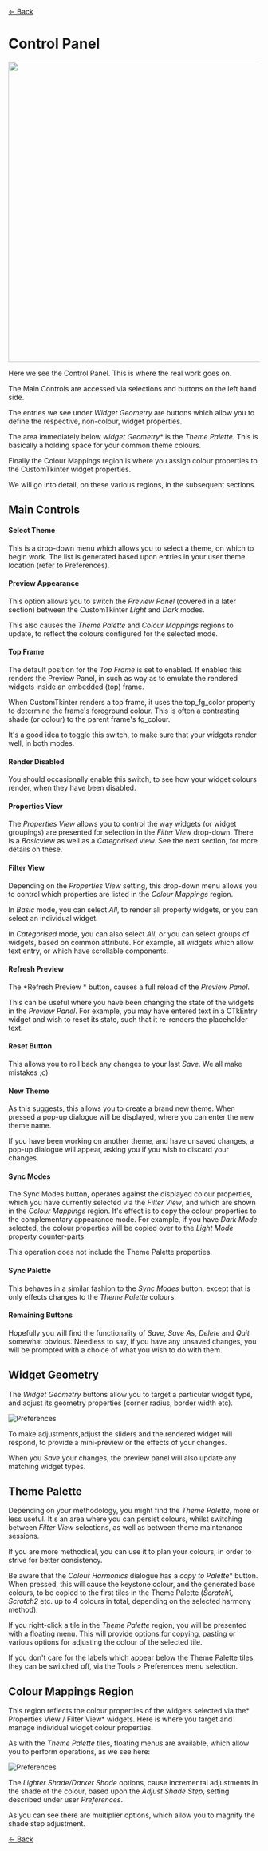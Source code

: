 [<- Back](user_guide.md)
# Control Panel

<img src="control-panel2.png"  width="600" height="600">

Here we see the Control Panel. This is where the real work goes on. 

The Main Controls are accessed via selections and buttons on the left hand side. 

The entries we see under *Widget Geometry* are buttons which allow you to define the respective, non-colour, widget properties.

The area immediately below *widget Geometry** is the *Theme Palette*. This is basically a holding space for your common theme colours.

Finally the Colour Mappings region is where you assign colour properties to the CustomTkinter widget properties.

We will go into detail, on these various regions, in the subsequent sections.


## Main Controls
#### Select Theme
This is a drop-down menu which allows you to select a theme, on which to begin work. The list is generated based upon entries in your user theme location (refer to Preferences).

#### Preview Appearance
This option allows you to switch the *Preview Panel* (covered in a later section)  between the CustomTkinter *Light* and *Dark* modes. 

This also causes the *Theme Palette* and *Colour Mappings* regions to update, to reflect the colours configured for the selected mode.

#### Top Frame
The default position for the *Top Frame* is set to enabled. If enabled this renders the Preview Panel, in such as way as to emulate the rendered widgets inside an embedded (top) frame.

When CustomTkinter renders a top frame, it uses the top\_fg\_color property to determine the frame's foreground colour. This is often a contrasting shade (or colour) to the parent frame's fg\_colour.

It's a good idea to toggle this switch, to make sure that your widgets render well, in both modes.

#### Render Disabled
You should occasionally enable this switch, to see how your widget colours render, when they have been disabled.

#### Properties View
The *Properties View* allows you to control the way widgets (or widget groupings) are presented for selection in the *Filter View* drop-down. There is a *Basic*view as well as a *Categorised* view. See the next section, for more details on these.

#### Filter View
Depending on the *Properties View* setting, this drop-down menu allows you to control which properties are listed in the *Colour Mappings* region. 

In *Basic* mode, you can select *All*, to render all property widgets, or you can select an individual widget.

In *Categorised* mode, you can also select *All*, or you can select groups of widgets, based on common attribute. For example, all widgets which allow text entry, or which have scrollable components.

#### Refresh Preview
The *Refresh Preview * button, causes a full reload of the *Preview Panel*. 

This can be useful where you have been changing the state of the widgets in the *Preview Panel*. For example, you may have entered text in a CTkEntry widget and wish to reset its state, such that it re-renders the placeholder text. 

#### Reset Button
This allows you to roll back any changes to your last *Save*. We all make mistakes ;o)

#### New Theme
As this suggests, this allows you to create a brand new theme. When pressed a pop-up dialogue will be displayed, where you can enter the new theme name.

If you have been working on another theme, and have unsaved changes, a pop-up dialogue will appear, asking you if you wish to discard your changes.

#### Sync Modes

The Sync Modes button, operates against the displayed colour properties, which you have currently selected via the *Filter View*, and which are shown in the *Colour Mappings* region. It's effect is to copy the colour properties to the complementary appearance mode. For example, if you have *Dark Mode* selected, the colour properties will be copied over to the *Light Mode* property counter-parts.

This operation does not include the Theme Palette properties.

#### Sync Palette
 This behaves in a similar fashion to the *Sync Modes* button, except that is only effects changes to the *Theme Palette* colours.
 
#### Remaining Buttons
Hopefully you will find the functionality of *Save*, *Save As*, *Delete* and *Quit* somewhat obvious.
Needless to say, if you have any unsaved changes, you will be prompted with a choice of what you wish to do with them.

## Widget Geometry
The *Widget Geometry* buttons allow you to target a particular widget type, and adjust its geometry properties (corner radius, border width etc).

![Preferences](geometry-dialog.png)

To make adjustments,adjust the sliders and the rendered widget will respond, to provide a mini-preview or the effects of your changes.

When you *Save* your changes, the preview panel will also update any matching widget types.

## Theme Palette
Depending on your methodology, you might find the *Theme Palette*, more or less useful. It's an area where you can persist colours, whilst switching between *Filter View* selections, as well as between theme maintenance sessions. 

If you are more methodical, you can use it to plan your colours, in order to strive for better consistency.   
  
  Be aware that the *Colour Harmonics* dialogue has a *copy to Palette** button. When pressed, this will cause the keystone colour, and the generated base colours, to be copied to the first tiles in the Theme Palette (*Scratch1, Scratch2* etc. up to 4 colours in total, depending on the selected harmony method).
  
If you right-click a tile in the *Theme Palette* region, you will be presented with a floating  menu. This will provide options for copying, pasting or various options for adjusting the colour of the selected tile. 

If you don't care for the labels which appear below the Theme Palette tiles, they can be switched off, via the Tools > Preferences menu selection.
  
## Colour Mappings Region
This region reflects the colour properties of the widgets selected via the* Properties View / Filter View* widgets. Here is where you target and manage individual widget colour properties.

As with the *Theme Palette* tiles, floating menus are available, which allow you to perform operations, as we see here:  
  
  ![Preferences](floating-menu.png)
  
The *Lighter Shade/Darker Shade* options, cause incremental adjustments in the shade of the colour, based upon the *Adjust Shade Step*, setting described under user *Preferences*. 

As you can see there are multiplier options, which allow you to magnify the shade step adjustment.

[<- Back](user_guide.md)